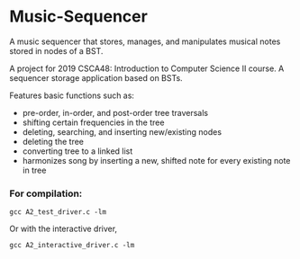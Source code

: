 # Music-Sequencer
A music sequencer that stores, manages, and manipulates musical notes stored in nodes of a BST.

A project for 2019 CSCA48: Introduction to Computer Science II course. A sequencer storage application based on BSTs. 

Features basic functions such as:
* pre-order, in-order, and post-order tree traversals
* shifting certain frequencies in the tree
* deleting, searching, and inserting new/existing nodes
* deleting the tree
* converting tree to a linked list
* harmonizes song by inserting a new, shifted note for every existing note in tree

### For compilation:

```shell
gcc A2_test_driver.c -lm
```
Or with the interactive driver,
```shell
gcc A2_interactive_driver.c -lm
```

